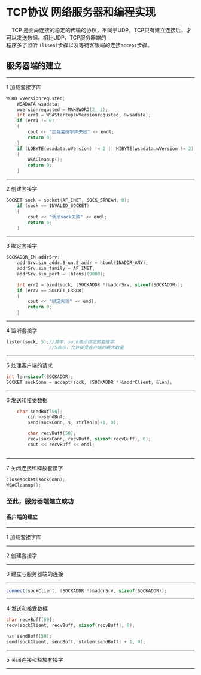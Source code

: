 # TCP协议 网络服务器和编程实现   
&ensp;&ensp;TCP 是面向连接的稳定的传输的协议，不同于UDP，TCP只有建立连接后，才可以发送数据。相比UDP，TCP服务器端的   
程序多了监听 `(lisen)`步骤以及等待客服端的连接`accept`步骤。   
## 服务器端的建立   
---------------------
1 加载套接字库   
```C++
WORD wVersionrequsted;
	WSADATA wsadata;
	wVersionrequsted = MAKEWORD(2, 2);
	int err1 = WSAStartup(wVersionrequsted, &wsadata);
	if (err1 != 0)
	{
		cout << "加载套接字库失败" << endl;
		return 0;
	}
	if (LOBYTE(wsadata.wVersion) != 2 || HIBYTE(wsadata.wVersion != 2))
	{
		WSACleanup();
		return 0;
	}
```
--------------------------
2 创建套接字   
```C++
SOCKET sock = socket(AF_INET, SOCK_STREAM, 0);
	if (sock == INVALID_SOCKET)
	{
		cout << "调用sock失败" << endl;
		return 0;
	}
```
----------------------
3 绑定套接字   
```C++
SOCKADDR_IN addrSrv;
	addrSrv.sin_addr.S_un.S_addr = htonl(INADDR_ANY);
	addrSrv.sin_family = AF_INET;
	addrSrv.sin_port = (htons)(9000);

	int err2 = bind(sock, (SOCKADDR *)&addrSrv, sizeof(SOCKADDR));
	if (err2 == SOCKET_ERROR)
	{
		cout << "绑定失败" << endl;
		return 0;
	}
```
-------------------------------
4 监听套接字   
```C++
listen(sock, 5);//其中，sock表示绑定的套接字
                //5表示，允许接受客户端的最大数量
```
---------------------------
5 处理客户端的请求
```C++
int len=sizeof(SOCKADDR);
SOCKET sockConn = accept(sock, (SOCKADDR *)&addrClient, &len);
```
--------------------
6 发送和接受数据
```C++
    char sendBuf[50];
		cin >>sendBuf;
		send(sockConn, s, strlen(s)+1, 0);

		char recvBuff[50];
		recv(sockConn, recvBuff, sizeof(recvBuff), 0);
		cout << recvBuff << endl;
		
```
------------------
7 关闭连接和释放套接字   
```C++
closesocket(sockConn);
WSACleanup();
```
### 至此，服务器端建立成功   

#### 客户端的建立   

------------------------
1 加载套接字库

---------------------

2 创建套接字

--------------------

3 建立与服务器端的连接   

-----------------------------
```C++
connect(sockClient, (SOCKADDR *)&addrSrv, sizeof(SOCKADDR));
````
------------------------------
4 发送和接受数据
```C++
char recvBuff[50];
recv(sockClient, recvBuff, sizeof(recvBuff), 0);

har sendBuff[50];
send(sockClient, sendBuff, strlen(sendBuff) + 1, 0);
```
----------------------
5 关闭连接和释放套接字   

-----------------------

